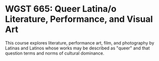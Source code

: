 # WGST 665: Queer Latina/o Literature, Performance, and Visual Art

This course explores literature, performance art, film, and photography by Latinas and Latinos whose works may be described as "queer" and that question terms and norms of cultural dominance.